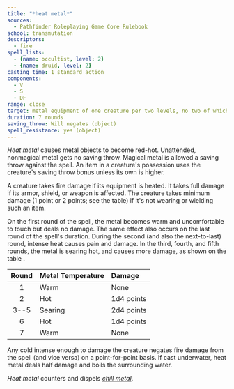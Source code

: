 ```yaml
---
title: "*heat metal*"
sources:
  - Pathfinder Roleplaying Game Core Rulebook
school: transmutation
descriptors:
  - fire
spell_lists:
  - {name: occultist, level: 2}
  - {name: druid, level: 2}
casting_time: 1 standard action
components:
  - V
  - S
  - DF
range: close
target: metal equipment of one creature per two levels, no two of which can be more than 30 ft. apart; or 25 lbs. of metal/level, all of which must be within a 30-ft. circle
duration: 7 rounds
saving_throw: Will negates (object)
spell_resistance: yes (object)
---
```


*Heat metal* causes metal objects to become red-hot. Unattended, nonmagical metal gets no saving throw. Magical metal is allowed a saving throw against the spell. An item in a creature's possession uses the creature's saving throw bonus unless its own is higher.

A creature takes fire damage if its equipment is heated. It takes full damage if its armor, shield, or weapon is affected. The creature takes minimum damage (1 point or 2 points; see the table) if it's not wearing or wielding such an item.

On the first round of the spell, the metal becomes warm and uncomfortable to touch but deals no damage. The same effect also occurs on the last round of the spell's duration. During the second (and also the next-to-last) round, intense heat causes pain and damage. In the third, fourth, and fifth rounds, the metal is searing hot, and causes more damage, as shown on the table .

Round | Metal Temperature | Damage
:--:|:--|:--
1 | Warm | None
2 | Hot | 1d4 points
3--5 | Searing | 2d4 points
6 | Hot | 1d4 points
7 | Warm | None

Any cold intense enough to damage the creature negates fire damage from the spell (and vice versa) on a point-for-point basis. If cast underwater, heat metal deals half damage and boils the surrounding water.

*Heat metal* counters and dispels [*chill metal*](/spells/chill-metal/).

